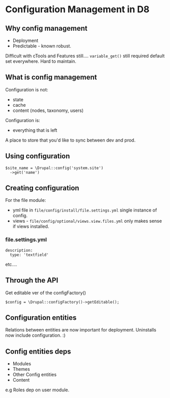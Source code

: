 # Configuration Management in D8

## Why config management

- Deployment
- Predictable - known robust.

Difficult with cTools and Features still....
`variable_get()` still required default set everywhere. Hard to maintain.

## What is config management

Configuration is not:
- state
- cache
- content (nodes, taxonomy, users)

Configuration is:
- everything that is left

A place to store that you'd like to sync between dev and prod.

## Using configuration

````
$site_name = \Drupal::config('system.site')
  ->get('name')
````
## Creating configuration

For the file module:
- yml file in `file/config/install/file.settings.yml` single instance of config.
- views - `file/config/optional/views.view.files.yml` only makes sense if views installed.

### file.settings.yml

````
description:
  type: 'textfield'
````

etc....

## Through the API

Get editable ver of the configFactory()

````
$config = \Drupal::configFactory()->getEditable();
````

## Configuration entities

Relations between entities are now important for deployment.
Uninstalls now include configuration. :)

## Config entities deps

- Modules
- Themes
- Other Config entities
- Content

e.g Roles dep on user module. 

